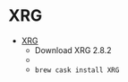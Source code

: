 # XRG
- [XRG](https://gauchosoft.com/Products/XRG/)
  -  Download XRG 2.8.2
  - 
  - `brew cask install XRG`
